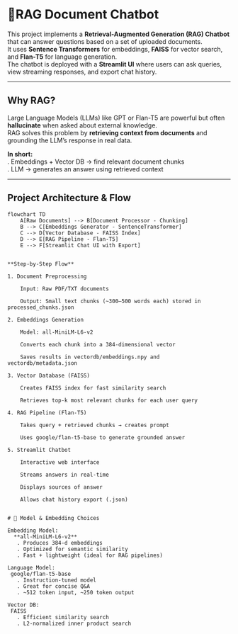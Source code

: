 # 📙RAG Document Chatbot

This project implements a **Retrieval-Augmented Generation (RAG) Chatbot** that can answer questions based on a set of uploaded documents.  
It uses **Sentence Transformers** for embeddings, **FAISS** for vector search, and **Flan-T5** for language generation.  
The chatbot is deployed with a **Streamlit UI** where users can ask queries, view streaming responses, and export chat history.

---

## Why RAG?

Large Language Models (LLMs) like GPT or Flan-T5 are powerful but often **hallucinate** when asked about external knowledge.  
RAG solves this problem by **retrieving context from documents** and grounding the LLM’s response in real data.  

**In short:**  
. Embeddings + Vector DB → find relevant document chunks  
. LLM → generates an answer using retrieved context  

---

## Project Architecture & Flow

```mermaid
flowchart TD
    A[Raw Documents] --> B[Document Processor - Chunking]
    B --> C[Embeddings Generator - SentenceTransformer]
    C --> D[Vector Database - FAISS Index]
    D --> E[RAG Pipeline - Flan-T5]
    E --> F[Streamlit Chat UI with Export]


**Step-by-Step Flow**

1. Document Preprocessing

    Input: Raw PDF/TXT documents
    
    Output: Small text chunks (~300–500 words each) stored in processed_chunks.json

2. Embeddings Generation

    Model: all-MiniLM-L6-v2
    
    Converts each chunk into a 384-dimensional vector
    
    Saves results in vectordb/embeddings.npy and vectordb/metadata.json

3. Vector Database (FAISS)

    Creates FAISS index for fast similarity search
    
    Retrieves top-k most relevant chunks for each user query

4. RAG Pipeline (Flan-T5)

    Takes query + retrieved chunks → creates prompt
    
    Uses google/flan-t5-base to generate grounded answer

5. Streamlit Chatbot

    Interactive web interface
    
    Streams answers in real-time
    
    Displays sources of answer
    
    Allows chat history export (.json)


# 🤖 Model & Embedding Choices

Embedding Model:
  **all-MiniLM-L6-v2**
   . Produces 384-d embeddings
   . Optimized for semantic similarity
   . Fast + lightweight (ideal for RAG pipelines)

Language Model:
 google/flan-t5-base
   . Instruction-tuned model
   . Great for concise Q&A
   . ~512 token input, ~250 token output

Vector DB:
 FAISS
   . Efficient similarity search
   . L2-normalized inner product search
